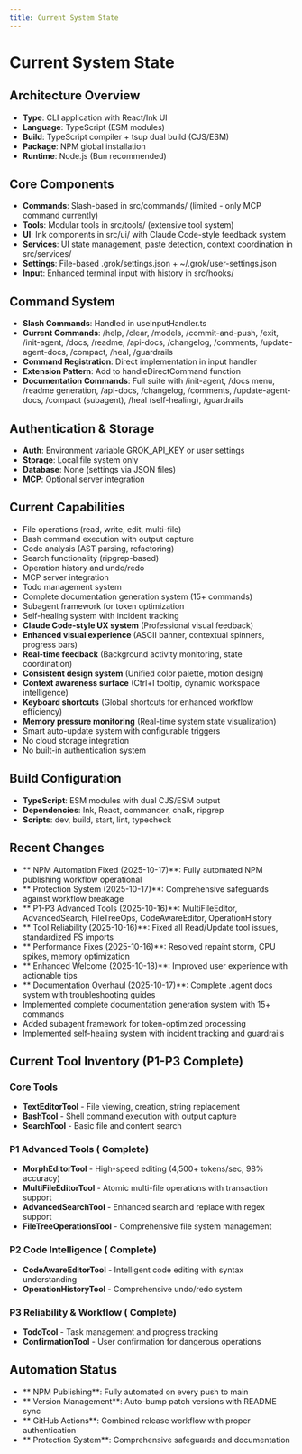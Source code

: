 ```yaml
---
title: Current System State
---
```


# Current System State

## Architecture Overview

- **Type**: CLI application with React/Ink UI
- **Language**: TypeScript (ESM modules)
- **Build**: TypeScript compiler + tsup dual build (CJS/ESM)
- **Package**: NPM global installation
- **Runtime**: Node.js (Bun recommended)

## Core Components

- **Commands**: Slash-based in src/commands/ (limited - only MCP command currently)
- **Tools**: Modular tools in src/tools/ (extensive tool system)
- **UI**: Ink components in src/ui/ with Claude Code-style feedback system
- **Services**: UI state management, paste detection, context coordination in src/services/
- **Settings**: File-based .grok/settings.json + ~/.grok/user-settings.json
- **Input**: Enhanced terminal input with history in src/hooks/

## Command System

- **Slash Commands**: Handled in useInputHandler.ts
- **Current Commands**: /help, /clear, /models, /commit-and-push, /exit, /init-agent, /docs, /readme, /api-docs, /changelog, /comments, /update-agent-docs, /compact, /heal, /guardrails
- **Command Registration**: Direct implementation in input handler
- **Extension Pattern**: Add to handleDirectCommand function
- **Documentation Commands**: Full suite with /init-agent, /docs menu, /readme generation, /api-docs, /changelog, /comments, /update-agent-docs, /compact (subagent), /heal (self-healing), /guardrails

## Authentication & Storage

- **Auth**: Environment variable GROK_API_KEY or user settings
- **Storage**: Local file system only
- **Database**: None (settings via JSON files)
- **MCP**: Optional server integration

## Current Capabilities

- File operations (read, write, edit, multi-file)
- Bash command execution with output capture
- Code analysis (AST parsing, refactoring)
- Search functionality (ripgrep-based)
- Operation history and undo/redo
- MCP server integration
- Todo management system
- Complete documentation generation system (15+ commands)
- Subagent framework for token optimization
- Self-healing system with incident tracking
- **Claude Code-style UX system** (Professional visual feedback)
- **Enhanced visual experience** (ASCII banner, contextual spinners, progress bars)
- **Real-time feedback** (Background activity monitoring, state coordination)
- **Consistent design system** (Unified color palette, motion design)
- **Context awareness surface** (Ctrl+I tooltip, dynamic workspace intelligence)
- **Keyboard shortcuts** (Global shortcuts for enhanced workflow efficiency)
- **Memory pressure monitoring** (Real-time system state visualization)
- Smart auto-update system with configurable triggers
- No cloud storage integration
- No built-in authentication system

## Build Configuration

- **TypeScript**: ESM modules with dual CJS/ESM output
- **Dependencies**: Ink, React, commander, chalk, ripgrep
- **Scripts**: dev, build, start, lint, typecheck

## Recent Changes

- ** NPM Automation Fixed (2025-10-17)**: Fully automated NPM publishing workflow operational
- ** Protection System (2025-10-17)**: Comprehensive safeguards against workflow breakage
- ** P1-P3 Advanced Tools (2025-10-16)**: MultiFileEditor, AdvancedSearch, FileTreeOps, CodeAwareEditor, OperationHistory
- ** Tool Reliability (2025-10-16)**: Fixed all Read/Update tool issues, standardized FS imports
- ** Performance Fixes (2025-10-16)**: Resolved repaint storm, CPU spikes, memory optimization
- ** Enhanced Welcome (2025-10-18)**: Improved user experience with actionable tips
- ** Documentation Overhaul (2025-10-17)**: Complete .agent docs system with troubleshooting guides
- Implemented complete documentation generation system with 15+ commands
- Added subagent framework for token-optimized processing
- Implemented self-healing system with incident tracking and guardrails

## Current Tool Inventory (P1-P3 Complete)

### Core Tools

- **TextEditorTool** - File viewing, creation, string replacement
- **BashTool** - Shell command execution with output capture
- **SearchTool** - Basic file and content search

### P1 Advanced Tools ( Complete)

- **MorphEditorTool** - High-speed editing (4,500+ tokens/sec, 98% accuracy)
- **MultiFileEditorTool** - Atomic multi-file operations with transaction support
- **AdvancedSearchTool** - Enhanced search and replace with regex support
- **FileTreeOperationsTool** - Comprehensive file system management

### P2 Code Intelligence ( Complete)

- **CodeAwareEditorTool** - Intelligent code editing with syntax understanding
- **OperationHistoryTool** - Comprehensive undo/redo system

### P3 Reliability & Workflow ( Complete)

- **TodoTool** - Task management and progress tracking
- **ConfirmationTool** - User confirmation for dangerous operations

## Automation Status

- ** NPM Publishing**: Fully automated on every push to main
- ** Version Management**: Auto-bump patch versions with README sync
- ** GitHub Actions**: Combined release workflow with proper authentication
- ** Protection System**: Comprehensive safeguards and documentation

